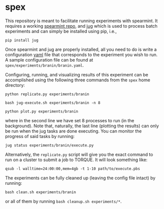 spex
====

This repository is meant to facilitate running experiments with
spearmint. It requires a working
[spearmint repo](http://github.com/JasperSnoek/spearmint "spearmint"),
and [jug](http://luispedro.org/software/jug "jug") which is used to
process batch experiments and can simply be installed using pip, i.e.,

    pip install jug

Once spearmint and jug are properly installed, all you need to do is
write a configuration [yaml](http://www.yaml.org/ "yaml") file that
corresponds to the experiment you wish to run. A sample configuration
file can be found at `spex/experiments/branin/branin.yaml`.

Configuring, running, and visualizing results of this experiment can
be accomplished using the following three commands from the `spex`
home directory:

    python replicate.py experiments/branin

    bash jug-execute.sh experiments/branin -n 8

    python plot.py experiments/branin

where in the second line we have set 8 processes to run (in the
background). Note that, naturally, the last line (plotting the
results) can only be run when the jug tasks are done executing. You
can monitor the progress of said tasks by running:

    jug status experiments/branin/execute.py

Alternatively, the `replicate.py` script will give you the exact
command to run on a cluster to submit a job to TORQUE. It will look
something like:

    qsub -l walltime=24:00:00,mem=4gb -t 1-10 path/to/execute.pbs

The experiments can be fully cleaned up (leaving the config file
intact) by running:

    bash clean.sh experiments/branin

or all of them by running `bash cleanup.sh experiments/*`.

